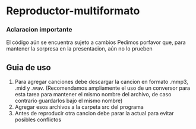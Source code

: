 # Reproductor-multiformato
### Aclaracion importante
El código aún se encuentra sujeto a cambios
Pedimos porfavor que, para mantener la sorpresa en la presentacion, aún no lo prueben
## Guia de uso
1. Para agregar canciones debe descargar la cancion en formato .mmp3, .mid y .wav. 
(Recomendamos ampliamente el uso de un conversor para esta tarea para mantener el mismo nombre del archivo, de caso contrario guardarlos bajo el mismo nombre)
2. Agregar esos archivos a la carpeta src del programa
3. Antes de reproducir otra cancion debe parar la actual para evitar posibles conflictos

